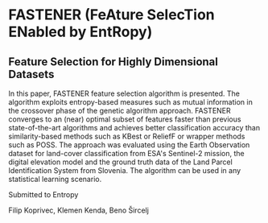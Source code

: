 # FASTENER (FeAture SelecTion ENabled by EntRopy)

## Feature Selection for Highly Dimensional Datasets

In this paper, FASTENER feature selection algorithm is presented.
The algorithm exploits entropy-based measures such as mutual information in the crossover phase of the genetic algorithm approach.
FASTENER converges to an (near) optimal subset of features faster than previous state-of-the-art algorithms and achieves better classification accuracy than similarity-based methods such as KBest or ReliefF or wrapper methods such as POSS.
The approach was evaluated using the Earth Observation dataset for land-cover classification from ESA's Sentinel-2 mission, the digital elevation model and the ground truth data of the Land Parcel Identification System from Slovenia.
The algorithm can be used in any statistical learning scenario.

Submitted to Entropy

Filip Koprivec, Klemen Kenda, Beno Šircelj
